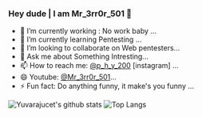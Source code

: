 ### Hey dude | I am Mr_3rr0r_501 👋

<!--
**yuvarajucet/yuvarajucet** is a ✨ _special_ ✨ repository because its `README.md` (this file) appears on your GitHub profile.

Here are some ideas to get you started:
-->
- 🔭 I’m currently working : No work baby ...
- 🌱 I’m currently learning Pentesting ...
- 👯 I’m looking to collaborate on Web pentesters...
- 💬 Ask me about Something Intresting...
- 📫 How to reach me: <a href="https://instagram.com/p_h_y_200">@p_h_y_200</a> [instagram] ...
- 😄 Youtube: <a href="https://youtube.com/c/Mr3rr0r501">@Mr_3rr0r_501</a>...
- ⚡ Fun fact: Do anything funny, it make's you funny ...

![Yuvarajucet's github stats](https://github-readme-stats.vercel.app/api?username=yuvarajucet&theme=light&show_icons=true&title_color=151515&icon_color=bb2acf&text_color=ff0000&bg_color=d0d0d0)
![Top Langs](https://github-readme-stats.vercel.app/api/top-langs/?username=yuvarajucet&layout=compact&theme=light&show_icons=true&title_color=151515&icon_color=FFFFFF&text_color=ff0000&bg_color=d0d0d0)
